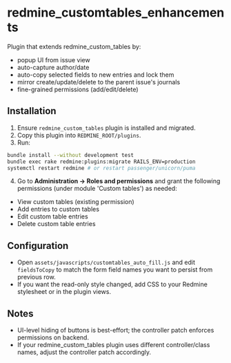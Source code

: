 # redmine_customtables_enhancements


Plugin that extends redmine_custom_tables by:
- popup UI from issue view
- auto-capture author/date
- auto-copy selected fields to new entries and lock them
- mirror create/update/delete to the parent issue's journals
- fine-grained permissions (add/edit/delete)


## Installation


1. Ensure `redmine_custom_tables` plugin is installed and migrated.
2. Copy this plugin into `REDMINE_ROOT/plugins`.
3. Run:
```bash
bundle install --without development test
bundle exec rake redmine:plugins:migrate RAILS_ENV=production
systemctl restart redmine # or restart passenger/unicorn/puma
```
4. Go to **Administration → Roles and permissions** and grant the following permissions (under module 'Custom tables') as needed:
- View custom tables (existing permission)
- Add entries to custom tables
- Edit custom table entries
- Delete custom table entries


## Configuration
- Open `assets/javascripts/customtables_auto_fill.js` and edit `fieldsToCopy` to match the form field names you want to persist from previous row.
- If you want the read-only style changed, add CSS to your Redmine stylesheet or in the plugin views.


## Notes
- UI-level hiding of buttons is best-effort; the controller patch enforces permissions on backend.
- If your redmine_custom_tables plugin uses different controller/class names, adjust the controller patch accordingly.
